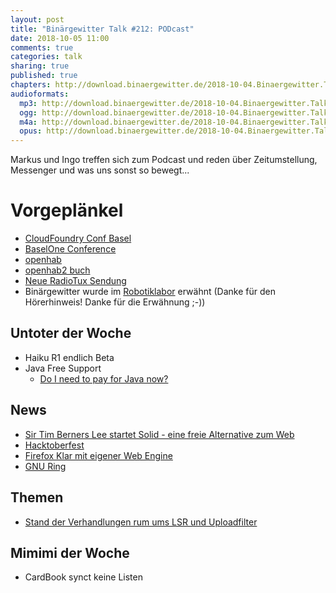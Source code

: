 ```yaml
---
layout: post
title: "Binärgewitter Talk #212: PODcast"
date: 2018-10-05 11:00
comments: true
categories: talk
sharing: true
published: true
chapters: http://download.binaergewitter.de/2018-10-04.Binaergewitter.Talk.212.chapters.txt
audioformats:
  mp3: http://download.binaergewitter.de/2018-10-04.Binaergewitter.Talk.212.mp3
  ogg: http://download.binaergewitter.de/2018-10-04.Binaergewitter.Talk.212.ogg
  m4a: http://download.binaergewitter.de/2018-10-04.Binaergewitter.Talk.212.m4a
  opus: http://download.binaergewitter.de/2018-10-04.Binaergewitter.Talk.212.opus
---
```

Markus und Ingo treffen sich zum Podcast und reden über Zeitumstellung, Messenger und was uns sonst so bewegt...

# Vorgeplänkel

- [CloudFoundry Conf Basel](https://www.cloudfoundry.org/event/eusummit2018/)
- [BaselOne Conference](https://baselone.ch/index.html)
- [openhab ](https://www.openhab.org)
- [openhab2 buch](https://amzn.to/2NpYrYL)
- [Neue RadioTux Sendung](https://www.radiotux.de/index.php?/archives/8044-RadioTux-Sendung-September-2018.html)
- Binärgewitter wurde im [Robotiklabor](https://www.robotiklabor.de/rl092/) erwähnt (Danke für den Hörerhinweis! Danke für die Erwähnung ;-))

## Untoter der Woche
- Haiku R1 endlich Beta
- Java  Free Support
  * [Do I need to pay for Java now?](https://dev.karakun.com/java/2018/06/25/java-releases.html)

## News

- [Sir Tim Berners Lee startet Solid - eine freie Alternative zum Web](https://www.pro-linux.de/news/1/26354/solid-web-erfinder-startet-freie-web-plattform.html
)
- [Hacktoberfest](https://blog.github.com/2018-09-24-hacktoberfest-is-back-and-celebrating-its-fifth-year/)
- [Firefox Klar mit eigener Web Engine](https://www.pro-linux.de/news/1/26360/firefox-klar-70-mit-firefox-web-engine.html)
- [GNU Ring](https://ring.cx/)

## Themen

- [Stand der Verhandlungen rum ums LSR und Uploadfilter](https://juliareda.eu/2018/10/geheime-verhandlungen-urheberrechtsreform/)

## Mimimi der Woche
- CardBook synct keine Listen


